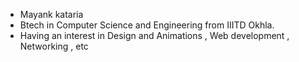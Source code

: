 - Mayank kataria
- Btech in Computer Science and Engineering from IIITD Okhla.
- Having an interest in Design and Animations , Web development , Networking , etc


<!---
Makk18/Makk18 is a ✨ special ✨ repository because its `README.md` (this file) appears on your GitHub profile.
You can click the Preview link to take a look at your changes.
--->
